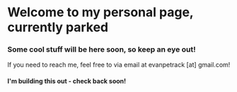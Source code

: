 # Welcome to my personal page, currently parked

### Some cool stuff will be here soon, so keep an eye out!


If you need to reach me, feel free to via email at evanpetrack [at] gmail.com!



#### I'm building this out - check back soon!

